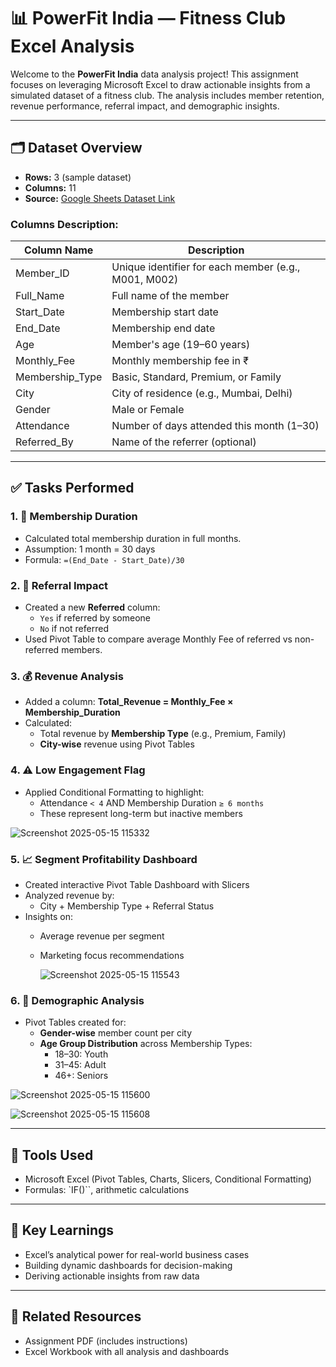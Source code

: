 
# 📊 PowerFit India — Fitness Club Excel Analysis

Welcome to the **PowerFit India** data analysis project! This assignment focuses on leveraging Microsoft Excel to draw actionable insights from a simulated dataset of a fitness club. The analysis includes member retention, revenue performance, referral impact, and demographic insights.

---

## 🗂️ Dataset Overview

- **Rows:** 3 (sample dataset)
- **Columns:** 11
- **Source:** [Google Sheets Dataset Link](https://docs.google.com/spreadsheets/d/1HY-VQKl9ik6Ow37BQcJZPSBH0gIiJ0g7/edit?usp=sharing&ouid=110827767954182979203&rtpof=true&sd=true)

### Columns Description:
| Column Name        | Description                                                    |
|--------------------|----------------------------------------------------------------|
| Member_ID          | Unique identifier for each member (e.g., M001, M002)          |
| Full_Name          | Full name of the member                                       |
| Start_Date         | Membership start date                                         |
| End_Date           | Membership end date                                           |
| Age                | Member's age (19–60 years)                                    |
| Monthly_Fee        | Monthly membership fee in ₹                                   |
| Membership_Type    | Basic, Standard, Premium, or Family                           |
| City               | City of residence (e.g., Mumbai, Delhi)                       |
| Gender             | Male or Female                                                |
| Attendance         | Number of days attended this month (1–30)                     |
| Referred_By        | Name of the referrer (optional)                               |

---

## ✅ Tasks Performed

### 1. 📅 Membership Duration
- Calculated total membership duration in full months.
- Assumption: 1 month = 30 days
- Formula: `=(End_Date - Start_Date)/30`

### 2. 🤝 Referral Impact
- Created a new **Referred** column:
  - `Yes` if referred by someone
  - `No` if not referred
- Used Pivot Table to compare average Monthly Fee of referred vs non-referred members.

### 3. 💰 Revenue Analysis
- Added a column: **Total_Revenue = Monthly_Fee × Membership_Duration**
- Calculated:
  - Total revenue by **Membership Type** (e.g., Premium, Family)
  - **City-wise** revenue using Pivot Tables

### 4. ⚠️ Low Engagement Flag
- Applied Conditional Formatting to highlight:
  - Attendance `< 4` AND Membership Duration `≥ 6 months`
  - These represent long-term but inactive members

![Screenshot 2025-05-15 115332](https://github.com/user-attachments/assets/961c879b-51da-4eaf-8a2d-e58750ac1cea)


### 5. 📈 Segment Profitability Dashboard
- Created interactive Pivot Table Dashboard with Slicers
- Analyzed revenue by:
  - City + Membership Type + Referral Status
- Insights on:
  - Average revenue per segment
  - Marketing focus recommendations
 
    ![Screenshot 2025-05-15 115543](https://github.com/user-attachments/assets/e6aed5ed-34f9-4ede-88b5-a1d16b8766df)


### 6. 👥 Demographic Analysis
- Pivot Tables created for:
  - **Gender-wise** member count per city
  - **Age Group Distribution** across Membership Types:
    - 18–30: Youth
    - 31–45: Adult
    - 46+: Seniors
   
    
![Screenshot 2025-05-15 115600](https://github.com/user-attachments/assets/a781745c-f4e8-4e7b-a944-1fce516e94c9)


![Screenshot 2025-05-15 115608](https://github.com/user-attachments/assets/7b38900e-e520-4f16-8aa8-8ea65de158f2)

---

## 📌 Tools Used
- Microsoft Excel (Pivot Tables, Charts, Slicers, Conditional Formatting)
- Formulas: `IF()``, arithmetic calculations

---

## 🧠 Key Learnings
- Excel’s analytical power for real-world business cases
- Building dynamic dashboards for decision-making
- Deriving actionable insights from raw data

---

## 📎 Related Resources
- Assignment PDF (includes instructions)
- Excel Workbook with all analysis and dashboards
